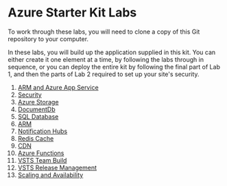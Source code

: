 # Azure Starter Kit Labs

To work through these labs, you will need to clone a copy of this
Git repository to your computer.

In these labs, you will build up the application supplied in this kit. You can
either create it one element at a time, by following the labs through in sequence,
or you can deploy the entire kit by following the final part of Lab 1, and then
the parts of Lab 2 required to set up your site's security.

1. [ARM and Azure App Service](Lab1-ArmAndAppService.md)
1. [Security](Lab2-Security.md)
1. [Azure Storage](Lab3-AzureStorage.md)
1. [DocumentDb](Lab4-DocumentDb.md)
1. [SQL Database](Lab5-SqlServer.md)
1. [ARM](Lab6-ARM.md)
1. [Notification Hubs](Lab7-NotificationHubs.md)
1. [Redis Cache](Lab8-RedisCache.md)
1. [CDN](Lab9-CDN.md)
1. [Azure Functions](Lab10-AzureFunctions.md)
1. [VSTS Team Build](Lab11-VSTS-TeamBuild.md)
1. [VSTS Release Management](Lab12-VSTS-ReleaseManagement.md)
1. [Scaling and Availability](Lab13-ScalingAndAvailability.md)